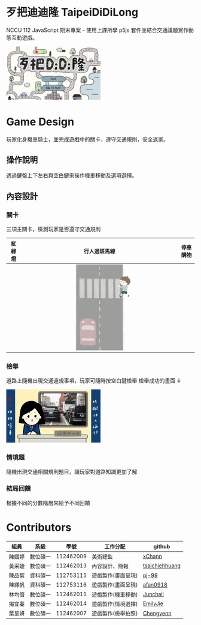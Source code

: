# 歹把迪迪隆 TaipeiDiDiLong

NCCU 112 JavaScript 期末專案 - 使用上課所學 p5js 套件並結合交通議題實作動態互動遊戲。

<div align="left">
   <a href="https://youtu.be/BahdQd2NUcU">
     <img src="public\images\start\封面長相.png" 
      alt="start" 
      style="width:50%;">
   </a>
</div>

# Game Design

玩家化身機車騎士，並完成遊戲中的關卡，遵守交通規則，安全返家。

## 操作說明

透過鍵盤上下左右與空白鍵來操作機車移動及選項選擇。

## 內容設計

### 關卡

三項主關卡，檢測玩家是否遵守交通規則

| 紅綠燈 | 行人過斑馬線                             | 停車購物 |
| ------ | ---------------------------------------- | -------- |
|        | <img src="public\images\section3\3.gif"> |          |

### 檢舉

道路上隨機出現交通違規事項，玩家可隨時按空白鍵檢舉
檢舉成功的畫面 ↓

<div align="left">
   <a href="https://youtu.be/BahdQd2NUcU">
     <img src="public\images\section2\Warn2.png" 
      alt="檢舉" 
      style="width:50%;">
   </a>
</div>

### 情境題

隨機出現交通相關規則題目，讓玩家對道路知識更加了解

### 結局回饋

根據不同的分數階層來給予不同回饋

# Contributors

| 組員   | 系級     | 學號      | 工作分配           | github                                              |
| ------ | -------- | --------- | ------------------ | --------------------------------------------------- |
| 陳媛婷 | 數位碩一 | 112462009 | 美術總監           | [xChann](https://github.com/xChann)                 |
| 黃采婕 | 數位碩一 | 112462013 | 內容設計、簡報     | [tsaichiehhuang](https://github.com/tsaichiehhuang) |
| 陳品絜 | 資科碩一 | 112753115 | 遊戲製作(畫面呈現) | [pj-99](https://github.com/pj-99)                   |
| 陳繹帆 | 資科碩一 | 112753116 | 遊戲製作(畫面呈現) | [afan0918](https://github.com/afan0918)             |
| 林均儕 | 數位碩一 | 112462011 | 遊戲製作(機車移動) | [Junchaii](https://github.com/Junchaii)             |
| 揭宜蓁 | 數位碩一 | 112462014 | 遊戲製作(情境選擇) | [EmilyJie](https://github.com/EmilyJie)             |
| 葉呈妍 | 數位碩一 | 112462007 | 遊戲製作(檢舉拍照) | [Chengyenn](https://github.com/Chengyenn)           |
